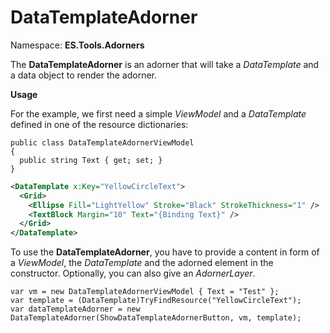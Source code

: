 # DataTemplateAdorner
Namespace: **ES.Tools.Adorners**

The **DataTemplateAdorner** is an adorner that will take a *DataTemplate* and a data object to render the adorner.

**Usage**

For the example, we first need a simple *ViewModel* and a *DataTemplate* defined in one of the resource dictionaries:

``` CSharp
public class DataTemplateAdornerViewModel
{
  public string Text { get; set; }
}
```

``` XML
<DataTemplate x:Key="YellowCircleText">
  <Grid>
    <Ellipse Fill="LightYellow" Stroke="Black" StrokeThickness="1" />
    <TextBlock Margin="10" Text="{Binding Text}" />
  </Grid>
</DataTemplate>
```

To use the **DataTemplateAdorner**, you have to provide a content in form of a *ViewModel*, the *DataTemplate* and the adorned element in the constructor.
Optionally, you can also give an *AdornerLayer*.

``` CSharp
var vm = new DataTemplateAdornerViewModel { Text = "Test" };
var template = (DataTemplate)TryFindResource("YellowCircleText");
var dataTemplateAdorner = new DataTemplateAdorner(ShowDataTemplateAdornerButton, vm, template);
```